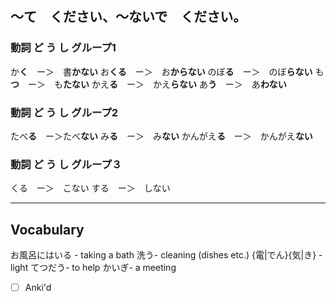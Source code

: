 ## 〜て　ください、〜ないで　ください。

### 動詞 ど う し グループ1
か**く**　ー＞　書**かない**
お**くる**　ー＞　お**からない**
のぼ**る**　ー＞　のぼ**らない**
も**つ**　ー＞　も**たない**
かえ**る**　ー＞　かえ**らない**
あ**う**　ー＞　あ**わない**

### 動詞 ど う し グループ2
たべ**る**　ー＞たべ**ない**
み**る**　ー＞　み**ない**
かんがえ**る**　ー＞　かんがえ**ない**

### 動詞 ど う し グループ３
くる　ー＞　こない
する　ー＞　しない

---

## Vocabulary
お風呂にはいる - taking a bath
洗う- cleaning (dishes etc.)
{電|でん}{気|き} - light
てつだう- to help
かいぎ- a meeting
- [ ] Anki'd






